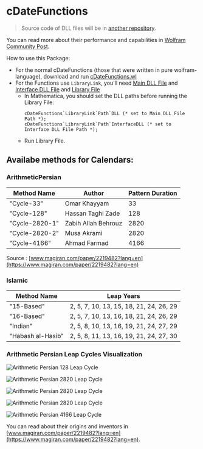 # cDateFunctions

> Source code of DLL files will be in [another repository](https://github.com/ben-izd/cDateFunctions-Source).

You can read more about their performance and capabilities in [Wolfram Community Post](https://community.wolfram.com/groups/-/m/t/2434669).

How to use this Package:
- For the normal cDateFunctions (those that were written in pure wolfram-language), download and run [cDateFunctions.wl](https://github.com/ben-izd/cDateFunctions/blob/main/cDateFunctions.wl)
- For the Functions use `LibraryLink`, you'll need [Main DLL File](https://github.com/ben-izd/cDateFunctions/blob/main/LibraryLink/cDateFunctionsLibraryLink.dll) and [Interface DLL File](https://github.com/ben-izd/cDateFunctions/blob/main/LibraryLink/cDateFunctionsLibraryLinkInterface.dll) and [Library File](https://github.com/ben-izd/cDateFunctions/blob/main/LibraryLink/cDateFunctionsLibraryLinkInterface.wl)
    - In Mathematica, you should set the DLL paths before running the Library File:
      ```
      cDateFunctions`LibraryLink`Path`DLL (* set to Main DLL File Path *);
      cDateFunctions`LibraryLink`Path`InterfaceDLL (* set to Interface DLL File Path *);
      ```
    - Run Library File.

## Availabe methods for Calendars:

### ArithmeticPersian
| Method Name | Author | Pattern Duration |
| --- | --- | --- |
| "Cycle-33" | Omar Khayyam | 33 |
| "Cycle-128" | Hassan Taghi Zade | 128 |
| "Cycle-2820-1" | Zabih Allah Behrouz | 2820 |
| "Cycle-2820-2" | Musa Akrami  | 2820 |
| "Cycle-4166" | Ahmad Farmad | 4166 |

Source : [www.magiran.com/paper/2219482?lang=en](https://www.magiran.com/paper/2219482?lang=en)

### Islamic
| Method Name | Leap Years |
| --- | --- |
| "15-Based" | 2, 5, 7, 10, 13, 15, 18, 21, 24, 26, 29 |
| "16-Based" | 2, 5, 7, 10, 13, 16, 18, 21, 24, 26, 29 |
| "Indian" | 2, 5, 8, 10, 13, 16, 19, 21, 24, 27, 29 |
| "Habash al-Hasib" | 2, 5, 8, 11, 13, 16, 19, 21, 24, 27, 30 |

### Arithmetic Persian Leap Cycles Visualization

![Arithmetic Persian 128 Leap Cycle](https://i.postimg.cc/Vv9v1Y4m/arithmetic-persian-128-leap-cycle.jpg)

![Arithmetic Persian 2820 Leap Cycle](https://i.postimg.cc/bN8dgtNJ/arithmetic-persian-2820-1-leap-cycle.jpg)

![Arithmetic Persian 2820 Leap Cycle](https://i.postimg.cc/650qmpyh/arithmetic-persian-2820-2-leap-cycle.jpg)

![Arithmetic Persian 2820 Leap Cycle](https://i.postimg.cc/Znzn198w/arithmetic-persian-33-leap-cycle.jpg)

![Arithmetic Persian 4166 Leap Cycle](https://i.postimg.cc/HWbVb2mR/arithmetic-persian-4166-leap-cycle.jpg)

You can read about their origins and inventors in [www.magiran.com/paper/2219482?lang=en](https://www.magiran.com/paper/2219482?lang=en).
